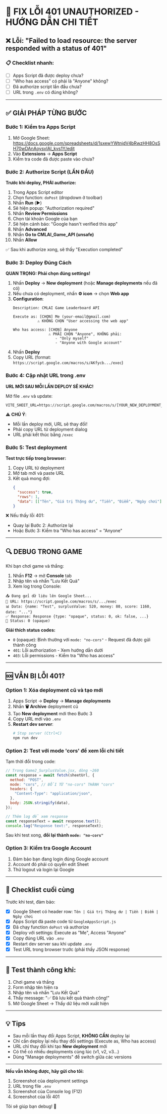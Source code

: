 # 🚨 FIX LỖI 401 UNAUTHORIZED - HƯỚNG DẪN CHI TIẾT

## ❌ Lỗi: "Failed to load resource: the server responded with a status of 401"

### 📋 Checklist nhanh:
- [ ] Apps Script đã được deploy chưa?
- [ ] "Who has access" có phải là "Anyone" không?
- [ ] Đã authorize script lần đầu chưa?
- [ ] URL trong `.env` có đúng không?

---

## ✅ GIẢI PHÁP TỪNG BƯỚC

### Bước 1: Kiểm tra Apps Script

1. Mở Google Sheet: https://docs.google.com/spreadsheets/d/1sxewYWtnjdV4bRwzHH8OsSH70wDAnAoysvIAI_kvs1Y/edit
2. Vào **Extensions** → **Apps Script**
3. Kiểm tra code đã được paste vào chưa?

### Bước 2: Authorize Script (LẦN ĐẦU)

**Trước khi deploy, PHẢI authorize:**

1. Trong Apps Script editor
2. Chọn function: `doPost` (dropdown ở toolbar)
3. Nhấn **Run** (▶️)
4. Sẽ hiện popup: "Authorization required"
5. Nhấn **Review Permissions**
6. Chọn tài khoản Google của bạn
7. Sẽ hiện cảnh báo: "Google hasn't verified this app"
8. Nhấn **Advanced**
9. Nhấn **Go to CMLAI_Game_API (unsafe)**
10. Nhấn **Allow**

✅ Sau khi authorize xong, sẽ thấy "Execution completed"

### Bước 3: Deploy Đúng Cách

**QUAN TRỌNG: Phải chọn đúng settings!**

1. Nhấn **Deploy** → **New deployment** (hoặc **Manage deployments** nếu đã có)
2. Nếu chưa có deployment, nhấn **⚙️ icon** → chọn **Web app**
3. **Configuration**:
   ```
   Description: CMLAI Game Leaderboard API
   
   Execute as: [CHỌN] Me (your-email@gmail.com)
              ⚠️ KHÔNG CHỌN "User accessing the web app"
   
   Who has access: [CHỌN] Anyone
                   ⚠️ PHẢI CHỌN "Anyone", KHÔNG phải:
                      - "Only myself"
                      - "Anyone with Google account"
   ```
4. Nhấn **Deploy**
5. Copy URL (format: `https://script.google.com/macros/s/AKfycb.../exec`)

### Bước 4: Cập nhật URL trong .env

**URL MỚI SAU MỖI LẦN DEPLOY SẼ KHÁC!**

Mở file `.env` và update:
```env
VITE_SHEET_URL=https://script.google.com/macros/s/[YOUR_NEW_DEPLOYMENT_ID]/exec
```

⚠️ **CHÚ Ý**: 
- Mỗi lần deploy mới, URL sẽ thay đổi!
- Phải copy URL từ deployment dialog
- URL phải kết thúc bằng `/exec`

### Bước 5: Test deployment

**Test trực tiếp trong browser:**

1. Copy URL từ deployment
2. Mở tab mới và paste URL
3. Kết quả mong đợi:
   ```json
   {
     "success": true,
     "rows": 1,
     "data": [["Tên", "Giá trị Thặng dư", "Tiền", "Điểm", "Ngày chơi"]]
   }
   ```

❌ Nếu thấy lỗi 401:
- Quay lại Bước 2: Authorize lại
- Hoặc Bước 3: Kiểm tra "Who has access" = "Anyone"

---

## 🔍 DEBUG TRONG GAME

Khi bạn chơi game và thắng:

1. Nhấn **F12** → mở **Console** tab
2. Nhập tên và nhấn "Lưu Kết Quả"
3. Xem log trong Console:

```
📤 Đang gửi dữ liệu lên Google Sheet...
🔗 URL: https://script.google.com/macros/s/.../exec
📊 Data: {name: "Test", surplusValue: 520, money: 80, score: 1160, date: "..."}
✅ Response: Response {type: "opaque", status: 0, ok: false, ...}
📝 Status: 0 (opaque)
```

**Giải thích status codes:**
- `0` (opaque): Bình thường với `mode: "no-cors"` - Request đã được gửi thành công
- `401`: Lỗi authorization - Xem hướng dẫn dưới
- `403`: Lỗi permissions - Kiểm tra "Who has access"

---

## 🆘 VẪN BỊ LỖI 401?

### Option 1: Xóa deployment cũ và tạo mới

1. Apps Script → **Deploy** → **Manage deployments**
2. Nhấn **🗑️ Archive** deployment cũ
3. Tạo **New deployment** mới theo Bước 3
4. Copy URL mới vào `.env`
5. **Restart dev server**: 
   ```powershell
   # Stop server (Ctrl+C)
   npm run dev
   ```

### Option 2: Test với mode 'cors' để xem lỗi chi tiết

Tạm thời đổi trong code:

```javascript
// Trong Game2_SurplusValue.jsx, dòng ~260
const response = await fetch(sheetUrl, {
  method: "POST",
  mode: "cors", // ĐỔI TỪ "no-cors" THÀNH "cors"
  headers: {
    "Content-Type": "application/json",
  },
  body: JSON.stringify(data),
});

// Thêm log để xem response
const responseText = await response.text();
console.log("Response text:", responseText);
```

Sau khi test xong, **đổi lại thành `mode: "no-cors"`**

### Option 3: Kiểm tra Google Account

1. Đảm bảo bạn đang login đúng Google account
2. Account đó phải có quyền edit Sheet
3. Thử logout và login lại Google

---

## 📝 Checklist cuối cùng

Trước khi test, đảm bảo:

- [x] Google Sheet có header row: `Tên | Giá trị Thặng dư | Tiền | Điểm | Ngày chơi`
- [x] Apps Script đã paste code từ `GoogleAppsScript.js`
- [x] Đã chạy function `doPost` và authorize
- [x] Deploy với settings: Execute as "Me", Access "Anyone"
- [x] Copy đúng URL vào `.env`
- [x] Restart dev server sau khi update `.env`
- [x] Test URL trong browser trước (phải thấy JSON response)

---

## 🎯 Test thành công khi:

1. Chơi game và thắng
2. Form nhập tên hiện ra
3. Nhập tên và nhấn "Lưu Kết Quả"
4. Thấy message: "✅ Đã lưu kết quả thành công!"
5. Mở Google Sheet → Thấy dữ liệu mới xuất hiện

---

## 💡 Tips

- Sau mỗi lần thay đổi Apps Script, **KHÔNG CẦN** deploy lại
- Chỉ cần deploy lại nếu thay đổi settings (Execute as, Who has access)
- URL chỉ thay đổi khi tạo **New deployment** mới
- Có thể có nhiều deployments cùng lúc (v1, v2, v3...)
- Dùng "Manage deployments" để switch giữa các versions

---

**Nếu vẫn không được, hãy gửi cho tôi:**
1. Screenshot của deployment settings
2. URL trong file `.env`
3. Screenshot của Console log (F12)
4. Screenshot của lỗi 401

Tôi sẽ giúp bạn debug! 🚀
